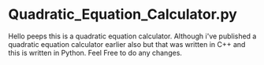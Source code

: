 # Quadratic_Equation_Calculator.py
Hello peeps this is a quadratic equation calculator.  Although i've published a quadratic equation calculator earlier also but that was written in C++ and this is written in Python. Feel Free to do any changes.
